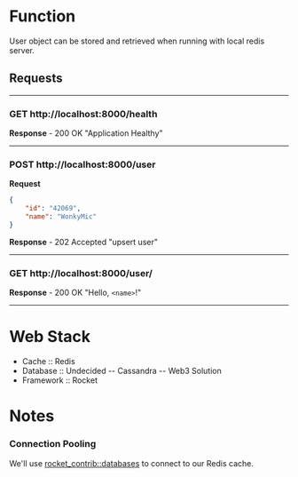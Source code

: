 # Function
User object can be stored and retrieved when running with local redis server.

## Requests

---
### GET http://localhost:8000/health

**Response** - 200 OK "Application Healthy"

---

### POST http://localhost:8000/user

**Request**
```json
{
	"id": "42069",
	"name": "WonkyMic"
}
```
**Response** - 202 Accepted "upsert user"

---

### GET http://localhost:8000/user/<id>

**Response** - 200 OK "Hello, `<name>`!"

---

# Web Stack
- Cache :: Redis
- Database :: Undecided
-- Cassandra
-- Web3 Solution
- Framework :: Rocket

# Notes
### Connection Pooling
We'll use [rocket_contrib::databases](https://api.rocket.rs/v0.4/rocket_contrib/databases/index.html) to connect to our Redis cache.

